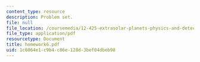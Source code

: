 ```yaml
---
content_type: resource
description: Problem set.
file: null
file_location: /coursemedia/12-425-extrasolar-planets-physics-and-detection-techniques-fall-2007/1c6064e1c9b4c86e128d3bef04dbeb98_homework6.pdf
file_type: application/pdf
resourcetype: Document
title: homework6.pdf
uid: 1c6064e1-c9b4-c86e-128d-3bef04dbeb98
---
```

